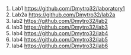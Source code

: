 1. Lab1 https://github.com/Dmytro32/laboratory1
2. Lab2a https://github.com/Dmytro32/lab2a 
3. lab2 https://github.com/Dmytro32/lab2
4. lab3 https://github.com/Dmytro32/lab3
5. lab4 https://github.com/Dmytro32/lab4
6. lab4 https://github.com/Dmytro32/lab5
7. lab4 https://github.com/Dmytro32/lab6
